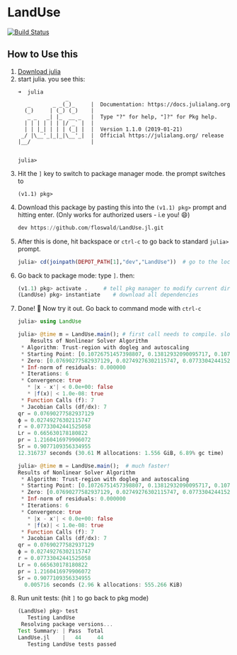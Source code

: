 # LandUse

[![Build Status](https://travis-ci.com/floswald/LandUse.jl.svg?token=yCXmyQ4r4F8RyxxzHZFG&branch=master)](https://travis-ci.com/floswald/LandUse.jl)

## How to Use this

1. [Download julia](https://julialang.org/downloads/)
2. start julia. you see this:
    ```
    ➜  julia
                   _
       _       _ _(_)_     |  Documentation: https://docs.julialang.org
      (_)     | (_) (_)    |
       _ _   _| |_  __ _   |  Type "?" for help, "]?" for Pkg help.
      | | | | | | |/ _` |  |
      | | |_| | | | (_| |  |  Version 1.1.0 (2019-01-21)
     _/ |\__'_|_|_|\__'_|  |  Official https://julialang.org/ release
    |__/                   |
    

    julia> 
    ```
3. Hit the `]` key to switch to package manager mode. the prompt switches to 
    ```
    (v1.1) pkg>
    ```
4. Download this package by pasting this into the `(v1.1) pkg>` prompt and hitting enter. (Only works for authorized users - i.e you! :smile:)
    ```julia
    dev https://github.com/floswald/LandUse.jl.git
    ```
5. After this is done, hit backspace or `ctrl-c` to go back to standard `julia>` prompt.
    ```julia
    julia> cd(joinpath(DEPOT_PATH[1],"dev","LandUse"))  # go to the location of LandUse
    ```
6. Go back to package mode: type `]`. then:
    ```julia
    (v1.1) pkg> activate .     # tell pkg manager to modify current directory as project
    (LandUse) pkg> instantiate    # download all dependencies
    ```
7. Done! :tada: Now try it out. Go back to command mode with `ctrl-c`
    ```julia
    julia> using LandUse

    julia> @time m = LandUse.main(); # first call needs to compile. slow.
        Results of Nonlinear Solver Algorithm
     * Algorithm: Trust-region with dogleg and autoscaling
     * Starting Point: [0.10726751457398807, 0.13812932090095717, 0.10726751457398807, 0.6301030070492295, 1.3352070297616616, 0.6265735501145178]
     * Zero: [0.07690277582937129, 0.02749276302115747, 0.07733042441525058, 0.665630178180822, 1.2160416979906072, 0.9077109356334955]
     * Inf-norm of residuals: 0.000000
     * Iterations: 6
     * Convergence: true
       * |x - x'| < 0.0e+00: false
       * |f(x)| < 1.0e-08: true
     * Function Calls (f): 7
     * Jacobian Calls (df/dx): 7
    qr = 0.07690277582937129
    ϕ = 0.02749276302115747
    r = 0.07733042441525058
    Lr = 0.665630178180822
    pr = 1.2160416979906072
    Sr = 0.9077109356334955
    12.316737 seconds (30.61 M allocations: 1.556 GiB, 6.89% gc time)

    julia> @time m = LandUse.main();  # much faster!
    Results of Nonlinear Solver Algorithm
     * Algorithm: Trust-region with dogleg and autoscaling
     * Starting Point: [0.10726751457398807, 0.13812932090095717, 0.10726751457398807, 0.6301030070492295, 1.3352070297616616, 0.6265735501145178]
     * Zero: [0.07690277582937129, 0.02749276302115747, 0.07733042441525058, 0.665630178180822, 1.2160416979906072, 0.9077109356334955]
     * Inf-norm of residuals: 0.000000
     * Iterations: 6
     * Convergence: true
       * |x - x'| < 0.0e+00: false
       * |f(x)| < 1.0e-08: true
     * Function Calls (f): 7
     * Jacobian Calls (df/dx): 7
    qr = 0.07690277582937129
    ϕ = 0.02749276302115747
    r = 0.07733042441525058
    Lr = 0.665630178180822
    pr = 1.2160416979906072
    Sr = 0.9077109356334955
      0.005716 seconds (2.96 k allocations: 555.266 KiB)
    ```
8. Run unit tests: (hit `]` to go back to pkg mode)
    ```julia
    (LandUse) pkg> test
       Testing LandUse
     Resolving package versions...
    Test Summary: | Pass  Total
    LandUse.jl    |   44     44
       Testing LandUse tests passed 
    ```

